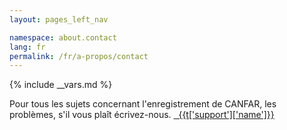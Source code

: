 ```yaml
---
layout: pages_left_nav

namespace: about.contact
lang: fr
permalink: /fr/a-propos/contact
---
```


{% include __vars.md %}

<!-- Content start -->
Pour tous les sujets concernant l'enregistrement de CANFAR, les probl&egrave;mes, s'il vous pla&icirc;t &eacute;crivez-nous.
<span><a href="mailto:{{t['support']['link']}}" class="ui-link"><span class="glyphicon glyphicon-envelope"></span>&nbsp;&nbsp;{{t['support']['name']}}</a></span>

<!-- Content end -->
